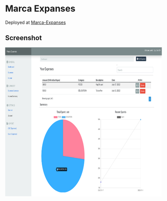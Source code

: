# Marca Expanses

Deployed at <a href="https://marca-expanses.herokuapp.com/" target="_blank">Marca-Expanses</a>


## Screenshot
<img src="https://github.com/amit9838/Marca-Expanse/blob/master/screenshots/dashboard.png" width = "852" height = "480"/>
